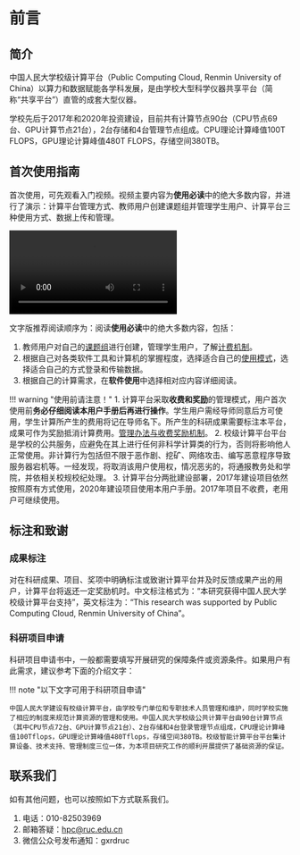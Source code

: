 # 前言

## 简介

中国人民大学校级计算平台（Public Computing Cloud, Renmin University of China）以算力和数据赋能各学科发展，是由学校大型科学仪器共享平台（简称“共享平台”）直管的成套大型仪器。

学校先后于2017年和2020年投资建设，目前共有计算节点90台（CPU节点69台、GPU计算节点21台），2台存储和4台管理节点组成。CPU理论计算峰值100T FLOPS，GPU理论计算峰值480T FLOPS，存储空间380TB。

## 首次使用指南

首次使用，可先观看入门视频。视频主要内容为**使用必读**中的绝大多数内容，并进行了演示：计算平台管理方式、教师用户创建课题组并管理学生用户、计算平台三种使用方式、数据上传和管理。

![type:video](./files/intro.mp4)

文字版推荐阅读顺序为：阅读**使用必读**中的绝大多数内容，包括：

1. 教师用户对自己的[课题组](./manual/project.md)进行创建，管理学生用户，了解[计费机制](./manual/bill.md)。
2. 根据自己对各类软件工具和计算机的掌握程度，选择适合自己的[使用模式](./manual/usage-mode.md)，选择适合自己的方式登录和传输数据。
3. 根据自己的计算需求，在**软件使用**中选择相对应内容详细阅读。

!!! warning "使用前请注意！"
    1. 计算平台采取**收费和奖励**的管理模式，用户首次使用前**务必仔细阅读本用户手册后再进行操作**。学生用户需经导师同意后方可使用，学生计算所产生的费用将记在导师名下。所产生的科研成果需要标注本平台，成果可作为奖励抵消计算费用。[管理办法与收费奖励机制](./regulation.md)。
    2. 校级计算平台平台是学校的公共服务，应避免在其上进行任何非科学计算类的行为，否则将影响他人正常使用。非计算行为包括但不限于恶作剧、挖矿、网络攻击、编写恶意程序导致服务器宕机等。一经发现，将取消该用户使用权，情况恶劣的，将通报教务处和学院，并依相关校规校纪处理。
    3. 计算平台分两批建设部署，2017年建设项目依然按照原有方式使用，2020年建设项目使用本用户手册。2017年项目不收费，老用户可继续使用。

## 标注和致谢

### 成果标注

对在科研成果、项目、奖项中明确标注或致谢计算平台并及时反馈成果产出的用户，计算平台将返还一定奖励机时。中文标注格式为：“本研究获得中国人民大学校级计算平台支持”，英文标注为：“This research was supported by Public Computing Cloud, Renmin University of China”。

### 科研项目申请

科研项目申请书中，一般都需要填写开展研究的保障条件或资源条件。如果用户有此需求，建议参考下面的介绍文字：

!!! note "以下文字可用于科研项目申请"

    中国人民大学建设有校级计算平台，由学校专门单位和专职技术人员管理和维护，同时学校实施了相应的制度来规范计算资源的管理和使用。中国人民大学校级公共计算平台由90台计算节点（其中CPU节点72台、GPU计算节点21台）、2台存储和4台登录管理节点组成，CPU理论计算峰值100Tflops，GPU理论计算峰值480Tflops，存储空间380TB。校级智能计算平台平台集计算设备、技术支持、管理制度三位一体，为本项目研究工作的顺利开展提供了基础资源的保证。

## 联系我们

如有其他问题，也可以按照如下方式联系我们。

1. 电话：010-82503969
2. 邮箱答疑：<hpc@ruc.edu.cn>
3. 微信公众号发布通知：gxrdruc